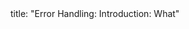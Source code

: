 <frontmatter>
title: "Error Handling: Introduction: What"
</frontmatter>

<include src="unit-inPage-asFlat.md" boilerplate />